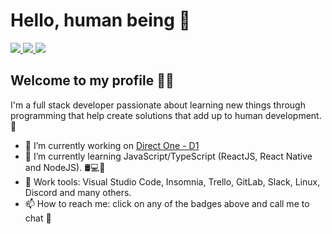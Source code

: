 # Hello, human being 👋

<a href="https://www.linkedin.com/in/rodrigodsluz" target="_blank">
 <img src="https://img.shields.io/badge/-Linkedin-blue?style=flat-square&logo=Linkedin&logoColor=white" />
</a>

<a href="mailto:rodrigodsluz@gmail.com" target="_blank">
 <img src="https://img.shields.io/badge/-Gmail-c14438?style=flat-square&logo=Gmail&logoColor=white" />
</a>

<a href="https://t.me/rodrigodsluz/" target="_blank">
 <img src="https://img.shields.io/badge/-Telegram-1ca0f1?style=flat-square&labelColor=1ca0f1&logo=telegram&logoColor=white" />
</a>

## Welcome to my profile 🙋‍♂️

I'm a full stack developer passionate about learning new things through programming that help create solutions that add up to human development. :rocket:
 
- 🔭 I’m currently working on <a href="https://www.d1.cx/" target="_blank"> Direct One - D1 </a>
- 🌱 I’m currently learning JavaScript/TypeScript (ReactJS, React Native and NodeJS). 🛢💻📱
- 🦯 Work tools: Visual Studio Code, Insomnia, Trello, GitLab, Slack, Linux, Discord and many others.
- 📫 How to reach me: click on any of the badges above and call me to chat 💬 



<!--
**rodrigodsluz/rodrigodsluz** is a ✨ _special_ ✨ repository because its `README.md` (this file) appears on your GitHub profile.

Here are some ideas to get you started: 

- 🔭 I’m currently working on ...
- 🌱 I’m currently learning ...
- 👯 I’m looking to collaborate on ...
- 🤔 I’m looking for help with ...
- 💬 Ask me about ...
- 📫 How to reach me: ...
- 😄 Pronouns: ...
- ⚡ Fun fact: ...
-->  
 
